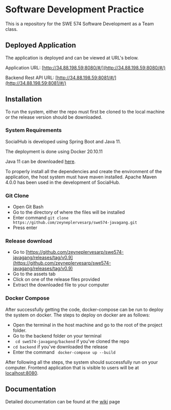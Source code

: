 # Software Development Practice
This is a repository for the SWE 574 Software Development as a Team class.

## Deployed Application
The application is deployed and can be viewed at URL's below.

Application URL: [http://34.88.198.59:8080/#/](http://34.88.198.59:8080/#/)

Backend Rest API URL: [http://34.88.198.59:8081/#/](http://34.88.198.59:8081/#/)

## Installation
To run the system, either the repo must first be cloned to the local machine or the release version should be downloaded. 

### System Requirements

SocialHub is developed using Spring Boot and Java 11.

The deployment is done using Docker 20.10.11

Java 11  can be downloaded [here](https://www.oracle.com/java/technologies/javase/jdk11-archive-downloads.html).

To properly install all the dependencies and create the environment of the application, the host system must have maven installed. Apache Maven 4.0.0 has been used in the development of SocialHub.

### Git Clone
* Open Git Bash
* Go to the directory of where the files will be installed
* Enter command  `git clone https://github.com/zeyneplervesarp/swe574-javagang.git`
* Press enter

### Release download
* Go to [https://github.com/zeyneplervesarp/swe574-javagang/releases/tag/v0.9](https://github.com/zeyneplervesarp/swe574-javagang/releases/tag/v0.9)
* Go to the assets tab
* Click on one of the release files provided
* Extract the downloaded file to your computer

### Docker Compose 
After successfully getting the code, docker-compose can be run to deploy the system on docker. The steps to deploy on docker are as follows:
* Open the terminal in the host machine and go to the root of the project folder.
* Go to the backend folder on your terminal
*  ` cd swe574-javagang/backend` if you've cloned the repo
*  `cd backend` if you've downloaded the release
* Enter the command ` docker-compose up --build`

After following all the steps, the system should successfully run on your computer. Frontend application that is visible to users will be at [localhost:8080](http://localhost:8080/#/).

## Documentation
Detailed documentation can be found at the [wiki](https://github.com/zeyneplervesarp/swe574-javagang/wiki)
 page
